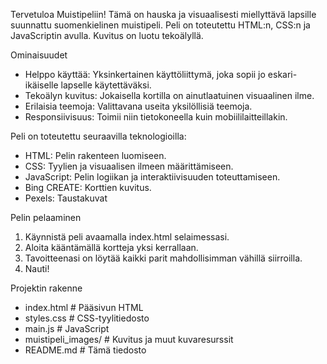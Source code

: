 Tervetuloa Muistipeliin! Tämä on hauska ja visuaalisesti miellyttävä lapsille suunnattu suomenkielinen muistipeli. Peli on toteutettu HTML:n, CSS:n ja JavaScriptin avulla. Kuvitus on luotu tekoälyllä.

Ominaisuudet
- Helppo käyttää: Yksinkertainen käyttöliittymä, joka sopii jo eskari-ikäiselle lapselle käytettäväksi.
- Tekoälyn kuvitus: Jokaisella kortilla on ainutlaatuinen visuaalinen ilme.
- Erilaisia teemoja: Valittavana useita yksilöllisiä teemoja.
- Responsiivisuus: Toimii niin tietokoneella kuin mobiililaitteillakin.

Peli on toteutettu seuraavilla teknologioilla:

- HTML: Pelin rakenteen luomiseen.
- CSS: Tyylien ja visuaalisen ilmeen määrittämiseen.
- JavaScript: Pelin logiikan ja interaktiivisuuden toteuttamiseen.
- Bing CREATE: Korttien kuvitus.
- Pexels: Taustakuvat

Pelin pelaaminen
1. Käynnistä peli avaamalla index.html selaimessasi.
2. Aloita kääntämällä kortteja yksi kerrallaan.
3. Tavoitteenasi on löytää kaikki parit mahdollisimman vähillä siirroilla.
4. Nauti!

Projektin rakenne
- index.html                  # Pääsivun HTML
- styles.css                  # CSS-tyylitiedosto
- main.js                     # JavaScript
- muistipeli_images/          # Kuvitus ja muut kuvaresurssit
- README.md                   # Tämä tiedosto
